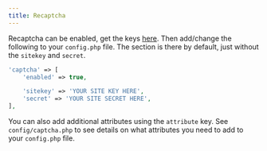 ```yaml
---
title: Recaptcha
---
```


Recaptcha can be enabled, get the keys [here](https://www.google.com/recaptcha/admin). Then add/change the following to your `config.php` file. The section is there by default, just without the `sitekey` and `secret`.

```php
'captcha' => [
    'enabled' => true,

    'sitekey' => 'YOUR SITE KEY HERE',
    'secret' => 'YOUR SITE SECRET HERE',
],
```

You can also add additional attributes using the `attribute` key. See `config/captcha.php` to see details on what attributes you need to add to your `config.php` file.